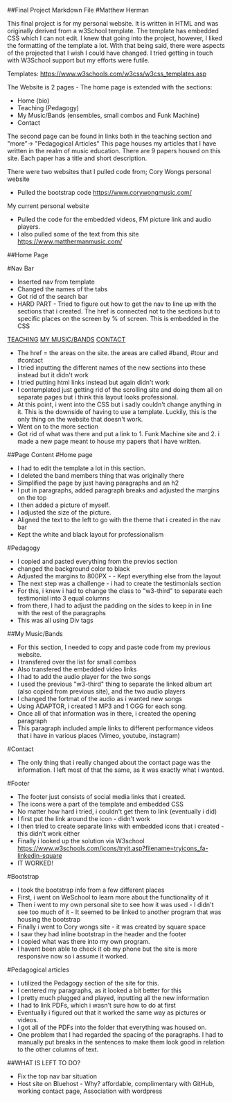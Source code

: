 ##Final Project Markdown File
#Matthew Herman

This final project is for my personal website. It is written in HTML and was originally derived from a w3School template. The template has embedded CSS which I can not edit. I knew that going into the project, however, I liked the formatting of the template a lot. With that being said, there were aspects of the projected that I wish I could have changed. I tried getting in touch with W3School support but my efforts were futile.

Templates:
https://www.w3schools.com/w3css/w3css_templates.asp
 

The Website is 2 pages - The home page is extended with the sections:
- Home (bio)
- Teaching (Pedagogy)
- My Music/Bands (ensembles, small combos and Funk Machine)
- Contact

The second page can be found in links both in the teaching section and "more"-> "Pedagogical Articles"
This page houses my articles that I have written in the realm of music education. There are 9 papers housed on this site. Each paper has a title and short description.

There were two websites that I pulled code from;
Cory Wongs personal website
- Pulled the bootstrap code
https://www.corywongmusic.com/

My current personal website
- Pulled the code for the embedded videos, FM picture link and audio players.
- I also pulled some of the text from this site
https://www.matthermanmusic.com/


##Home Page

#Nav Bar
- Inserted nav from template
- Changed the names of the tabs
- Got rid of the search bar
- HARD PART - Tried to figure out how to get the nav to line up with the sections that i created. The href is connected not to the sections but to specific places on the screen by % of screen. This is embedded in the CSS

 <a href="#band" class="w3-bar-item w3-button w3-padding-large w3-hide-small">TEACHING</a>
    <a href="#tour" class="w3-bar-item w3-button w3-padding-large w3-hide-small">MY MUSIC/BANDS</a>
    <a href="#contact" class="w3-bar-item w3-button w3-padding-large w3-hide-small">CONTACT</a>
    <div class="w3-dropdown-hover w3-hide-small">
    
- The href = the areas on the site. the areas are called #band, #tour and #contact
- I tried inputting the different names of the new sections into these instead but it didn't work
- I tried putting html links instead but again didn't work
- I contemplated just getting rid of the scrolling site and doing them all on separate pages but i think this layout looks professional.
- At this point, i went into the CSS but i sadly couldn't change anything in it. This is the downside of having to use a template. Luckily, this is the only thing on the website that doesn't work. 
- Went on to the more section
- Got rid of what was there and put a link to 1. Funk Machine site and 2. i made a new page meant to house my papers that i have written.

##Page Content 
#Home page
- I had to edit the template a lot in this section.
- I deleted the band members thing that was originally there
- Simplified the page by just having paragraphs and an h2
- I put in paragraphs, added paragraph breaks and adjusted the margins on the top
- I then added a picture of myself.
- I adjusted the size of the picture.
- Aligned the text to the left to go with the theme that i created in the nav bar
- Kept the white and black layout for professionalism 

#Pedagogy
- I copied and pasted everything from the previos section
- changed the background color to black
- Adjusted the margins to 800PX  - - Kept everything else from the layout
- The next step was a challenge - i had to create the testimonials section
- For this, i knew i had to change the class to "w3-third" to separate each testimonial into 3 equal columns
- from there, I had to adjust the padding on the sides to keep in in line with the rest of the paragraphs
- This was all using Div tags

##My Music/Bands
- For this section, I needed to copy and paste code from my previous website. 
- I transfered over the list for small combos
- Also transfered the embedded video links 
- I had to add the audio player for the two songs
- I used the previous "w3-third" thing to separate the linked album art (also copied from previous site), and the two audio players
- I changed the fortmat of the audio as i wanted new songs
- Using ADAPTOR, i created 1 MP3 and 1 OGG for each song.
- Once all of that information was in there, i created the opening paragraph
- This paragraph included ample links to different performance videos that i have in various places (Vimeo, youtube, instagram)

#Contact 
- The only thing that i really changed about the contact page was the information. I left most of that the same, as it was exactly what i wanted.

#Footer
- The footer just consists of social media links that i created. 
- The icons were a part of the template and embedded CSS
- No matter how hard i tried, i couldn't get them to link (eventually i did)
- I first put the link around the icon - didn't work
- I then tried to create separate links with embedded icons that i created - this didn't work either
- Finally i looked up the solution via W3school
https://www.w3schools.com/icons/tryit.asp?filename=tryicons_fa-linkedin-square
- IT WORKED!

#Bootstrap
- I took the bootstrap info from a few different places
- First, i went on WeSchool to learn more about the functionality of it
- Then i went to my own personal site to see how it was used - I didn't see too much of it - It seemed to be linked to another program that was housing the bootstrap
- Finally i went to Cory wongs site - it was created by square space
- I saw they had inline bootstrap in the header and the footer
- I copied what was there into my own program.
- I havent been able to check it ob my phone but the site is more responsive now so i assume it worked.

#Pedagogical articles
- I utilized the Pedagogy section of the site for this. 
- I centered my paragraphs, as it looked a bit better for this
- I pretty much plugged and played, inputting all the new information
- I had to link PDFs, which i wasn't sure how to do at first
- Eventually i figured out that it worked the same way as pictures or videos.
- I got all of the PDFs into the folder that everything was housed on.
- One problem that I had regarded the spacing of the paragraphs. I had to manually put breaks in the sentences to make them look good in relation to the other columns of text.

##WHAT IS LEFT TO DO?
- Fix the top nav bar situation
- Host site on Bluehost  - Why? affordable, complimentary with GitHub, working contact page, Association with wordpress